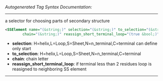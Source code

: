 <!-- THIS IS AN AUTOGENERATED FILE: Don't edit it directly, instead change the schema definition in the code itself. -->

_Autogenerated Tag Syntax Documentation:_

---
a selector for choosing parts of secondary structure

```xml
<SSElement name="(&string;)" selection="(&string;)" to_selection="(&string;)"
        chain="(&string;)" reassign_short_terminal_loop="(true &bool;)" />
```

-   **selection**: H=helix,L=Loop,S=Sheet,N=n_terminal,C=terminal can define only start
-   **to_selection**: H=helix,L=Loop,S=Sheet,N=n_terminal,C=terminal
-   **chain**: chain letter
-   **reassign_short_terminal_loop**: if terminal less than 2 residues loop is reasigned to neighboring SS element

---
